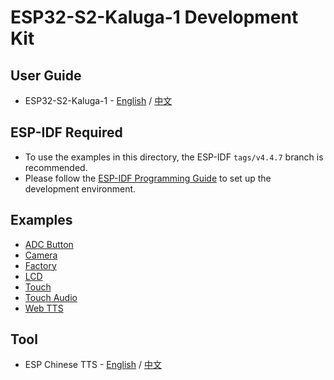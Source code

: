 # ESP32-S2-Kaluga-1 Development Kit

## User Guide

* ESP32-S2-Kaluga-1 - [English](https://docs.espressif.com/projects/esp-idf/en/latest/esp32s2/hw-reference/esp32s2/user-guide-esp32-s2-kaluga-1-kit.html) / [中文](https://docs.espressif.com/projects/esp-idf/zh_CN/latest/esp32s2/hw-reference/esp32s2/user-guide-esp32-s2-kaluga-1-kit.html)

## ESP-IDF Required

* To use the examples in this directory, the ESP-IDF `tags/v4.4.7` branch is recommended.
* Please follow the [ESP-IDF Programming Guide](https://docs.espressif.com/projects/esp-idf/en/v4.4.7/esp32s2/get-started/index.html) to set up the development environment.

## Examples

* [ADC Button](./examples/adc_button/README_cn.md)
* [Camera](./examples/camera/README_cn.md)
* [Factory](./examples/factory/)
* [LCD](./examples/lcd/README_cn.md)
* [Touch](./examples/touch/README_cn.md)
* [Touch Audio](./examples/touch_audio/README_cn.md)
* [Web TTS](./examples/web_tts/README_cn.md)

## Tool

* ESP Chinese TTS - [English](./components/esp_tts/README_en.md) / [中文](./components/esp_tts/README.md)
